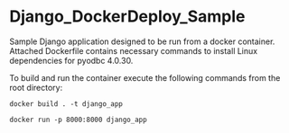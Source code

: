 # Django_DockerDeploy_Sample

Sample Django application designed to be run from a docker container. Attached Dockerfile contains necessary commands to install Linux dependencies for pyodbc 4.0.30. 

To build and run the container execute the following commands from the root directory:

```
docker build . -t django_app

docker run -p 8000:8000 django_app
```